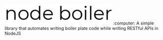 <img src="./assets/logo.png" width="350" title="hover text">
:computer: A simple library that automates writing boiler plate code while writing RESTful APIs in NodeJS
